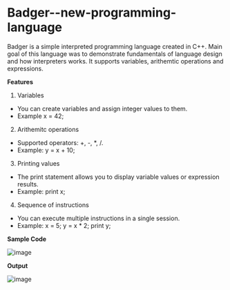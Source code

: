 # Badger--new-programming-language
Badger is a simple interpreted programming language created in C++. Main goal of this language was to demonstrate fundamentals of language design and how interpreters works. It supports variables, arithemtic operations and expressions.

**Features**
1. Variables
- You can create variables and assign integer values to them.
- Example x = 42;
2. Arithemitc operations
- Supported operators: +, -, *, /.
- Example: y = x + 10;
3. Printing values
- The print statement allows you to display variable values or expression results.
- Example: print x;
4. Sequence of instructions
- You can execute multiple instructions in a single session.
- Example:
x = 5;
y = x * 2;
print y;

**Sample Code**

![image](https://github.com/user-attachments/assets/4f0cd1f5-f979-4a8c-a6b4-95079e46f229)


**Output**

![image](https://github.com/user-attachments/assets/fb1e015f-6617-4ed1-9229-4ba596583bf4)





